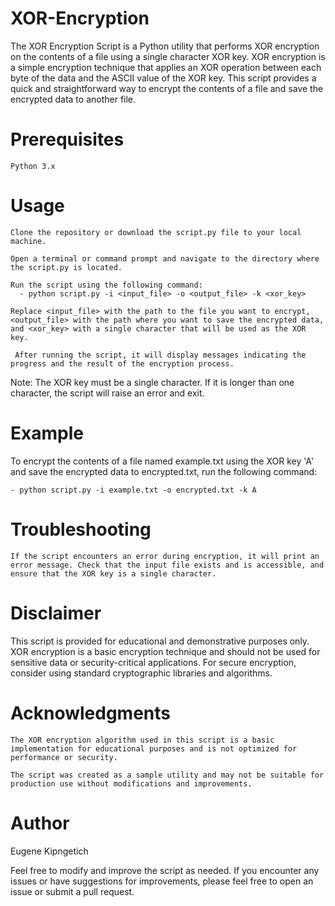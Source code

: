 #  XOR-Encryption
The XOR Encryption Script is a Python utility that performs XOR encryption on the contents of a file using a single character XOR key. XOR encryption is a simple encryption technique that applies an XOR operation between each byte of the data and the ASCII value of the XOR key. This script provides a quick and straightforward way to encrypt the contents of a file and save the encrypted data to another file.

# Prerequisites

    Python 3.x

# Usage

    Clone the repository or download the script.py file to your local machine.

    Open a terminal or command prompt and navigate to the directory where the script.py is located.

    Run the script using the following command:
      - python script.py -i <input_file> -o <output_file> -k <xor_key>
      
    Replace <input_file> with the path to the file you want to encrypt, <output_file> with the path where you want to save the encrypted data, and <xor_key> with a single character that will be used as the XOR key.
    
     After running the script, it will display messages indicating the progress and the result of the encryption process.

Note: The XOR key must be a single character. If it is longer than one character, the script will raise an error and exit.

# Example

To encrypt the contents of a file named example.txt using the XOR key 'A' and save the encrypted data to encrypted.txt, run the following command:

    - python script.py -i example.txt -o encrypted.txt -k A
    
# Troubleshooting

    If the script encounters an error during encryption, it will print an error message. Check that the input file exists and is accessible, and ensure that the XOR key is a single character.

    
# Disclaimer

This script is provided for educational and demonstrative purposes only. XOR encryption is a basic encryption technique and should not be used for sensitive data or security-critical applications. For secure encryption, consider using standard cryptographic libraries and algorithms.


# Acknowledgments

    The XOR encryption algorithm used in this script is a basic implementation for educational purposes and is not optimized for performance or security.

    The script was created as a sample utility and may not be suitable for production use without modifications and improvements.

# Author

   Eugene Kipngetich

Feel free to modify and improve the script as needed. If you encounter any issues or have suggestions for improvements, please feel free to open an issue or submit a pull request.
